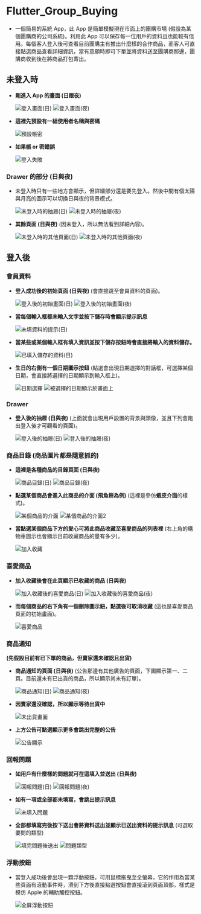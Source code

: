 # Flutter_Group_Buying

* 一個簡易的系統 App，此 App 是簡單模擬現在市面上的團購市場 (假設為某個團購商的公司系統)。利用此 App 可以保存每一位用戶的資料且也能較有信用。每個客人登入後可查看目前團購主有推出什麼樣的合作商品，而客人可直接點選商品查看詳細資訊，當有意願時即可下單並將資料送至團購商那邊，團購商收到後在將商品打包寄出。

## 未登入時

* **剛進入 App 的畫面 (日跟夜)**

  ![登入畫面(日)](https://github.com/user-attachments/assets/9f823025-8530-4282-9139-b139e1e976a4)   ![登入畫面(夜)](https://github.com/user-attachments/assets/0159a35f-107d-421a-bba1-30cef7105158)

* **這裡先預設有一組使用者名稱與密碼**

  ![預設帳密](https://github.com/user-attachments/assets/4a29b0ad-f1f2-4317-b956-b08100ce8b3f)

* **如果帳 or 密錯誤**

  ![登入失敗](https://github.com/user-attachments/assets/8f4d035a-2fc0-4f62-ba5b-d35fa6b6eb54)

### Drawer 的部分 (日與夜)

* 未登入時只有一些地方會顯示，但詳細部分還是要先登入。然後中間有個太陽與月亮的圖示可以切換日與夜的背景模式。

  ![未登入時的抽屜(日)](https://github.com/user-attachments/assets/6094c48a-5354-4524-a9ac-ccf2abd11058)  ![未登入時的抽屜(夜)](https://github.com/user-attachments/assets/97b0dfcb-003e-46a2-a76d-dff0f293133c)

* **其餘頁面 (日與夜)** (因未登入，所以無法看到詳細內容)。
  
  ![未登入時的其他頁面(日)](https://github.com/user-attachments/assets/e9e43f69-aeb6-4970-b6b8-070f348bb540) ![未登入時的其他頁面(夜)](https://github.com/user-attachments/assets/8c27bd11-e723-4d12-84f3-1e82a9da9b2b)


## 登入後

### 會員資料

* **登入成功後的初始頁面 (日與夜)** (會直接跳至會員資料的頁面)。

  ![登入後的初始畫面(日)](https://github.com/user-attachments/assets/ff1ea692-8920-4cd6-83dc-50edd31e649e) ![登入後的初始畫面(夜)](https://github.com/user-attachments/assets/15726c64-b406-4d4a-ae43-9ef7d700852a)

* **當每個輸入框都未輸入文字並按下儲存時會顯示提示訊息**

  ![未填資料的提示(日)](https://github.com/user-attachments/assets/c6050562-161a-4f69-be1e-db2c4a03ccc0)

* **當某些或某個輸入框有填入資訊並按下儲存按鈕時會直接將輸入的資料儲存。**

  ![已填入儲存的資料(日)](https://github.com/user-attachments/assets/ddc1fc7d-e3e0-4b32-844f-2ae6d6cb2ede)

* **生日的右側有一個日期圖示按鈕** (點選會出現日期選擇的對話框，可選擇某個日期，會直接將選擇的日期顯示到輸入框上)。

  ![日期選擇](https://github.com/user-attachments/assets/aa01562f-3a05-459f-9fa6-78f4f9bdc9b1) ![被選擇的日期顯示於畫面上](https://github.com/user-attachments/assets/60b6f40c-13ff-4d2e-99e9-68f0270bb220)


### Drawer

* **登入後的抽屜 (日與夜)** (上面就會出現用戶設置的背景與頭像，並且下列會跑出登入後才可觀看的頁面)。

  ![登入後的抽屜(日)](https://github.com/user-attachments/assets/1089fc26-5f2c-462f-b859-d3141f934122) ![登入後的抽屜(夜)](https://github.com/user-attachments/assets/1f117f25-273b-459e-867c-ec4660f68ac9)

### 商品目錄 (商品圖片都是隨意抓的)

* **這裡是各種商品的目錄頁面 (日與夜)**

  ![商品目錄(日)](https://github.com/user-attachments/assets/c6530905-b540-46f3-81b1-609be52ee8a4) ![商品目錄(夜)](https://github.com/user-attachments/assets/c84556ff-c869-4ed4-b204-9ad1f0f3bce2)

* **點選某個商品會進入此商品的介面 (飛魚餅為例)** (這裡是參仿**蝦皮介面**的樣式)。

  ![某個商品的介面](https://github.com/user-attachments/assets/988eae73-72e3-492a-924f-f821daba4ffe) ![某個商品的介面2](https://github.com/user-attachments/assets/a116e0eb-5405-4264-b8de-8bcaf4c7bc40)

* **當點選某個商品下方的愛心可將此商品收藏至喜愛商品的列表裡** (右上角的購物車圖示也會顯示目前收藏商品的量有多少)。

  ![加入收藏](https://github.com/user-attachments/assets/480875e9-8029-4cfd-9e4c-e997b64f6082)

### 喜愛商品

* **加入收藏後會在此頁顯示已收藏的商品 (日與夜)**

  ![加入收藏後的喜愛商品(日)](https://github.com/user-attachments/assets/ec17bd79-9249-423d-8627-9acddb93ed6c) ![加入收藏後的喜愛商品(夜)](https://github.com/user-attachments/assets/2e823ff7-d101-4520-8f32-13768c5f6424)

* **而每個商品的右下角有一個刪除圖示鈕，點選後可取消收藏** (這也是喜愛商品頁面的初始畫面)。

  ![喜愛商品](https://github.com/user-attachments/assets/7877043d-82be-4189-991d-68c9aadabc09)

### 商品通知
**(先假設目前有已下單的商品，但賣家還未確認且出貨)**

* **商品通知的頁面 (日與夜)** (公告那邊有其他廣告的頁面，下圖顯示第一、二頁。目前還未有已出貨的商品，所以顯示尚未有訂單)。

  ![商品通知(日)](https://github.com/user-attachments/assets/11c4a7e1-cbc2-48b9-9828-9d29d7266a55) ![商品通知(夜)](https://github.com/user-attachments/assets/36c293d8-4004-4f69-8999-c52bf9e72739)

* **因賣家還沒確認，所以顯示等待出貨中**

  ![未出貨畫面](https://github.com/user-attachments/assets/a99515e4-550e-41a0-bde9-6ff56fbc48a0)

* **上方公告可點選顯示更多會跳出完整的公告**

  ![公告顯示](https://github.com/user-attachments/assets/d4423409-8bb2-47c1-baf5-a04d75a4c8f7)

### 回報問題

* **如用戶有什麼樣的問題就可在這填入並送出 (日與夜)**

  ![回報問題(日)](https://github.com/user-attachments/assets/416b9207-d7ee-41c9-a811-e9fa4a7fd7ae) ![回報問題(夜)](https://github.com/user-attachments/assets/8617a16b-56e1-47ab-af5e-11d5d22a5aaa)

* **如有一項或全部都未填寫，會跳出提示訊息**

  ![未填入問題](https://github.com/user-attachments/assets/26677d4f-eb94-4d8e-92d5-c380e2823258)

* **全部都填寫完後按下送出會將資料送出並顯示已送出資料的提示訊息** (可選取要問的類型)

  ![填完問題後送出](https://github.com/user-attachments/assets/b4c1319a-39a9-4d24-82bd-5eb58d060d95) ![問題類型](https://github.com/user-attachments/assets/888e49a5-2ac6-4a21-98c0-3dff4611b1d8)


### 浮動按鈕

* 當登入成功後會出現一顆浮動按鈕，可用鼠標拖曳至全螢幕，它的作用為當某些頁面有滾動事件時，滑到下方後直接點選按鈕會直接滾到頁面頂部，樣式是模仿 Apple 的輔助觸控按鈕。

  ![全屏浮動按鈕](https://github.com/user-attachments/assets/74c0e94f-7b64-4de8-b164-629261c61daf)

  











  






  
















